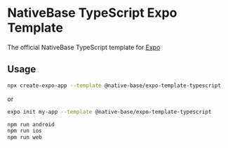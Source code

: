 # NativeBase TypeScript Expo Template

The official NativeBase TypeScript template for [Expo](https://docs.expo.io/)

## Usage

```sh
npx create-expo-app --template @native-base/expo-template-typescript
```
or
```sh
expo init my-app --template @native-base/expo-template-typescript
```


```sh
npm run android
npm run ios
npm run web
```